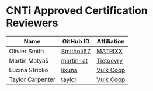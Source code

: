 # CNTi Approved Certification Reviewers

 Name | GitHub ID | Affiliation |
| --------------- | --------- | ----------- |
| Olivier Smith | [Smitholi67](https://github.com/Smitholi67) | [MATRIXX](https://www.matrixx.com/) |
| Martin Matyáš | [martin-at](https://github.com/martin-mat) | [Tietoevry](https://www.tietoevry.com/) |
| Lucina Stricko | [lixuna](https://github.com/lixuna) | [Vulk Coop](vulk.coop) |
| Taylor Carpenter | [taylor](https://github.com/taylor) | [Vulk Coop](vulk.coop) |
